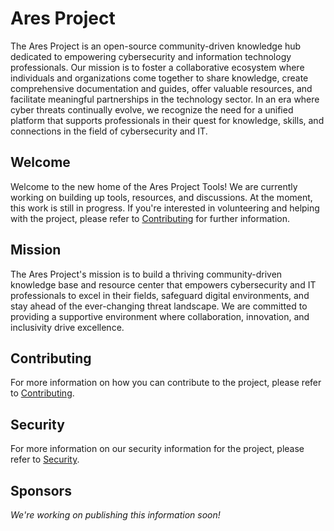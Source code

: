 # Ares Project
The Ares Project is an open-source community-driven knowledge hub dedicated to empowering cybersecurity and information technology professionals. Our mission is to foster a collaborative ecosystem where individuals and organizations come together to share knowledge, create comprehensive documentation and guides, offer valuable resources, and facilitate meaningful partnerships in the technology sector. In an era where cyber threats continually evolve, we recognize the need for a unified platform that supports professionals in their quest for knowledge, skills, and connections in the field of cybersecurity and IT.

## Welcome
Welcome to the new home of the Ares Project Tools! We are currently working on building up tools, resources, and discussions. At the moment, this work is still in progress. If you're interested in volunteering and helping with the project, please refer to [Contributing](https://github.com/aresproject-io/aresproject-io/blob/main/CONTRIBUTING.md) for further information.

## Mission
The Ares Project's mission is to build a thriving community-driven knowledge base and resource center that empowers cybersecurity and IT professionals to excel in their fields, safeguard digital environments, and stay ahead of the ever-changing threat landscape. We are committed to providing a supportive environment where collaboration, innovation, and inclusivity drive excellence.

## Contributing
For more information on how you can contribute to the project, please refer to [Contributing](https://github.com/aresproject-io/aresproject-io/blob/main/CONTRIBUTING.md).

## Security
For more information on our security information for the project, please refer to [Security](https://github.com/aresproject-io/aresproject-io/blob/main/SECURITY.md).

## Sponsors
_We're working on publishing this information soon!_

